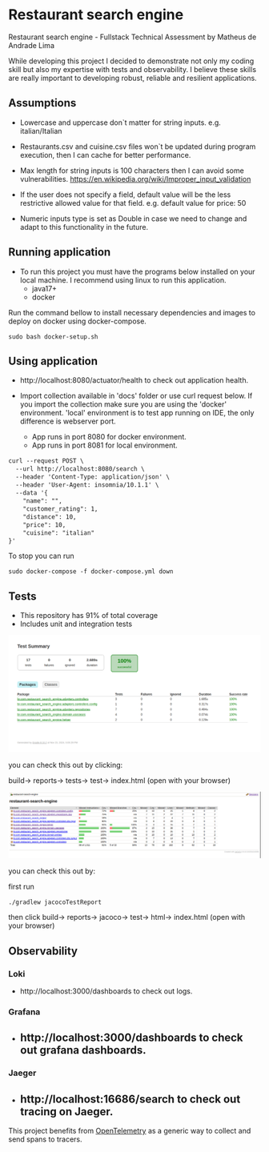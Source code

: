 # Restaurant search engine
Restaurant search engine - Fullstack Technical Assessment
by Matheus de Andrade Lima

While developing this project I decided to demonstrate not only my coding skill but also my expertise with tests and observability.
I believe these skills are really important to developing robust, reliable and resilient applications.

## Assumptions

- Lowercase and uppercase don`t matter for string inputs.
  e.g. italian/Italian 

- Restaurants.csv and cuisine.csv files won`t be updated during program execution, then I can cache for better performance.

- Max length for string inputs is 100 characters then I can avoid some vulnerabilities.
  https://en.wikipedia.org/wiki/Improper_input_validation

- If the user does not specify a field, default value will be the less restrictive allowed value for that field.
  e.g. default value for price: 50

- Numeric inputs type is set as Double in case we need to change and adapt to this functionality in the future.

## Running application

- To run this project you must have the programs below installed on your local machine. I recommend using linux to run this application.
    - java17+
    - docker

Run the command bellow to install necessary dependencies and images to deploy on docker using docker-compose.

```
sudo bash docker-setup.sh
```

## Using application 

- http://localhost:8080/actuator/health to check out application health.

- Import collection available in 'docs' folder or use curl request below.
If you import the collection make sure you are using the 'docker' environment.
'local' environment is to test app running on IDE, the only difference is webserver port.
  - App runs in port 8080 for docker environment.
  - App runs in port 8081 for local environment.

```
curl --request POST \
  --url http://localhost:8080/search \
  --header 'Content-Type: application/json' \
  --header 'User-Agent: insomnia/10.1.1' \
  --data '{
	"name": "",
	"customer_rating": 1,
	"distance": 10,
	"price": 10,
	"cuisine": "italian"
}'
```

To stop you can run
```
sudo docker-compose -f docker-compose.yml down
```

## Tests

* This repository has 91% of total coverage
* Includes unit and integration tests

![test_summary](./images/test_summary.png)

you can check this out by clicking: 

build-> reports-> tests-> test-> index.html (open with your browser)

![jacoco_test_results](./images/jacoco_test_results.png)

you can check this out by:

first run

```
./gradlew jacocoTestReport
```

then click
build-> reports-> jacoco-> test-> html-> index.html (open with your browser)


## Observability

### Loki
- http://localhost:3000/dashboards to check out logs.


### Grafana
- http://localhost:3000/dashboards to check out grafana dashboards.
  - 

### Jaeger
- http://localhost:16686/search to check out tracing on Jaeger.
  - 



This project benefits from [OpenTelemetry](https://opentelemetry.io/) as a generic way to collect and send spans to tracers.
